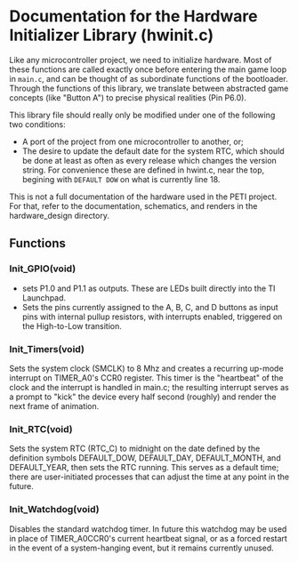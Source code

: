 # Documentation for the Hardware Initializer Library (hwinit.c)
Like any microcontroller project, we need to initialize hardware. Most of these functions are called exactly once before entering the main game loop in `main.c`, and can be thought of as subordinate functions of the bootloader. Through the functions of this library, we translate between abstracted game concepts (like "Button A") to precise physical realities (Pin P6.0).

This library file should really only be modified under one of the following two conditions:
- A port of the project from one microcontroller to another, or;
- The desire to update the default date for the system RTC, which should be done at least as often as every release which changes the version string. For convenience these are defined in hwint.c, near the top, begining with `DEFAULT DOW` on what is currently line 18.

This is not a full documentation of the hardware used in the PETI project. For that, refer to the documentation, schematics, and renders in the hardware_design directory.

## Functions
### Init_GPIO(void)
- sets P1.0 and P1.1 as outputs. These are LEDs built directly into the TI Launchpad.
- Sets the pins currently assigned to the A, B, C, and D buttons as input pins with internal pullup resistors, with interrupts enabled, triggered on the High-to-Low transition.

### Init_Timers(void)
Sets the system clock (SMCLK) to 8 Mhz and creates a recurring up-mode interrupt on TIMER_A0's CCR0 register. This timer is the "heartbeat" of the clock and the interrupt is handled in main.c; the resulting interrupt serves as a prompt to "kick" the device every half second (roughly) and render the next frame of animation.

### Init_RTC(void)
Sets the system RTC (RTC_C) to midnight on the date defined by the definition symbols DEFAULT_DOW, DEFAULT_DAY, DEFAULT_MONTH, and DEFAULT_YEAR, then sets the RTC running. This serves as a default time; there are user-initiated processes that can adjust the time at any point in the future.

### Init_Watchdog(void)
Disables the standard watchdog timer. In future this watchdog may be used in place of TIMER_A0CCR0's current heartbeat signal, or as a forced restart in the event of a system-hanging event, but it remains currently unused.
